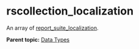 # rscollection\_localization

An array of [report\_suite\_localization](r_report_suite_localization.md#).

**Parent topic:** [Data Types](../data_types/c_datatypes.md)

